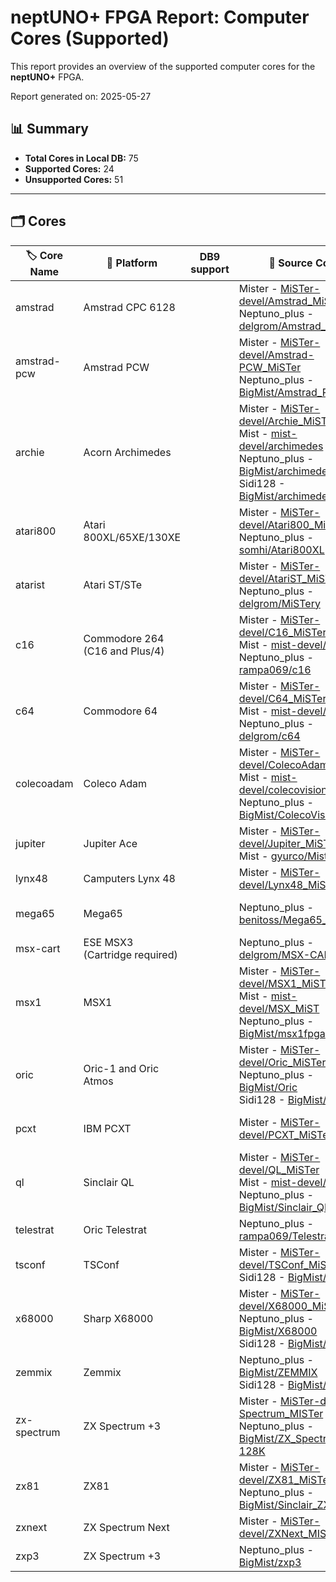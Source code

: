 # neptUNO+ FPGA Report: Computer Cores (Supported)

This report provides an overview of the supported computer cores for the **neptUNO+** FPGA.

Report generated on: 2025-05-27

## 📊 Summary

- **Total Cores in Local DB:** 75
- **Supported Cores:** 24
- **Unsupported Cores:** 51

---

## 🗂️ Cores

| 🏷️ **Core Name** | 📝 **Platform** | DB9 support | 🔗 **Source Code** | 🗂️ **Database** | 🗒️ **Notes** |
|-------------------|-----------------|-------------|--------------------|------------------|--------------|
| amstrad | Amstrad CPC 6128 |  | Mister - [MiSTer-devel/Amstrad_MiSTer](https://github.com/MiSTer-devel/Amstrad_MiSTer)<br>Neptuno_plus - [delgrom/Amstrad_MiST](https://github.com/delgrom/Amstrad_MiST) | Official_Distribution_MiSTer |  |
| amstrad-pcw | Amstrad PCW |  | Mister - [MiSTer-devel/Amstrad-PCW_MiSTer](https://github.com/MiSTer-devel/Amstrad-PCW_MiSTer)<br>Neptuno_plus - [BigMist/Amstrad_PCW](https://github.com/BigMist/Amstrad_PCW) | Official_Distribution_MiSTer |  |
| archie | Acorn Archimedes |  | Mister - [MiSTer-devel/Archie_MiSTer](https://github.com/MiSTer-devel/Archie_MiSTer)<br>Mist - [mist-devel/archimedes](https://github.com/mist-devel/archimedes)<br>Neptuno_plus - [BigMist/archimedes](https://github.com/BigMist/archimedes)<br>Sidi128 - [BigMist/archimedes](https://github.com/BigMist/archimedes) | Official_Distribution_MiSTer |  |
| atari800 | Atari 800XL/65XE/130XE |  | Mister - [MiSTer-devel/Atari800_MiSTer](https://github.com/MiSTer-devel/Atari800_MiSTer)<br>Neptuno_plus - [somhi/Atari800XL](https://github.com/somhi/Atari800XL) | Official_Distribution_MiSTer |  |
| atarist | Atari ST/STe |  | Mister - [MiSTer-devel/AtariST_MiSTer](https://github.com/MiSTer-devel/AtariST_MiSTer)<br>Neptuno_plus - [delgrom/MiSTery](https://github.com/delgrom/MiSTery) | Official_Distribution_MiSTer |  |
| c16 | Commodore 264 (C16 and Plus/4) |  | Mister - [MiSTer-devel/C16_MiSTer](https://github.com/MiSTer-devel/C16_MiSTer)<br>Mist - [mist-devel/c16](https://github.com/mist-devel/c16)<br>Neptuno_plus - [rampa069/c16](https://github.com/rampa069/c16) | Official_Distribution_MiSTer |  |
| c64 | Commodore 64 |  | Mister - [MiSTer-devel/C64_MiSTer](https://github.com/MiSTer-devel/C64_MiSTer)<br>Mist - [mist-devel/c64](https://github.com/mist-devel/c64)<br>Neptuno_plus - [delgrom/c64](https://github.com/delgrom/c64) | Official_Distribution_MiSTer |  |
| colecoadam | Coleco Adam |  | Mister - [MiSTer-devel/ColecoAdam_MiSTer](https://github.com/MiSTer-devel/ColecoAdam_MiSTer)<br>Mist - [mist-devel/colecovision_fpga](https://github.com/mist-devel/colecovision_fpga)<br>Neptuno_plus - [BigMist/ColecoVision](https://github.com/BigMist/ColecoVision) | Official_Distribution_MiSTer |  |
| jupiter | Jupiter Ace |  | Mister - [MiSTer-devel/Jupiter_MiSTer](https://github.com/MiSTer-devel/Jupiter_MiSTer)<br>Mist - [gyurco/Mist_FPGA](https://github.com/gyurco/Mist_FPGA/tree/master/Computer_MiST/Jupiter%20Cantab%20-%20JupiterACE_MiST) | Official_Distribution_MiSTer | Core neptUNO+ by Kyp069 |
| lynx48 | Camputers Lynx 48 |  | Mister - [MiSTer-devel/Lynx48_MiSTer](https://github.com/MiSTer-devel/Lynx48_MiSTer) | Official_Distribution_MiSTer |  |
| mega65 | Mega65 |  | Neptuno_plus - [benitoss/Mega65_Altera](https://github.com/benitoss/Mega65_Altera) |  | Core neptUNO+ by benitoss |
| msx-cart | ESE MSX3 (Cartridge required) |  | Neptuno_plus - [delgrom/MSX-CART](https://github.com/delgrom/MSX-CART) | BigMist |  |
| msx1 | MSX1 |  | Mister - [MiSTer-devel/MSX1_MiSTer](https://github.com/MiSTer-devel/MSX1_MiSTer)<br>Mist - [mist-devel/MSX_MiST](https://github.com/mist-devel/MSX_MiST)<br>Neptuno_plus - [BigMist/msx1fpga](https://github.com/BigMist/msx1fpga) | Official_Distribution_MiSTer | Ported by @rampa069 |
| oric | Oric-1 and Oric Atmos |  | Mister - [MiSTer-devel/Oric_MiSTer](https://github.com/MiSTer-devel/Oric_MiSTer)<br>Neptuno_plus - [BigMist/Oric](https://github.com/BigMist/Oric)<br>Sidi128 - [BigMist/Oric](https://github.com/BigMist/Oric) | Official_Distribution_MiSTer |  |
| pcxt | IBM PCXT |  | Mister - [MiSTer-devel/PCXT_MiSTer](https://github.com/MiSTer-devel/PCXT_MiSTer) | Official_Distribution_MiSTer | neptUNO+ deMiSTified by Somhi |
| ql | Sinclair QL |  | Mister - [MiSTer-devel/QL_MiSTer](https://github.com/MiSTer-devel/QL_MiSTer)<br>Mist - [mist-devel/ql](https://github.com/mist-devel/ql)<br>Neptuno_plus - [BigMist/Sinclair_QL](https://github.com/BigMist/Sinclair_QL) | Official_Distribution_MiSTer |  |
| telestrat | Oric Telestrat |  | Neptuno_plus - [rampa069/Telestrat_MiSTer](https://github.com/rampa069/Telestrat_MiSTer) | BigMist | Ported by @rampa069 |
| tsconf | TSConf |  | Mister - [MiSTer-devel/TSConf_MiSTer](https://github.com/MiSTer-devel/TSConf_MiSTer)<br>Sidi128 - [BigMist/TSConf](https://github.com/BigMist/TSConf) | Official_Distribution_MiSTer | neptUNO+ ported by @red_corvette |
| x68000 | Sharp X68000 |  | Mister - [MiSTer-devel/X68000_MiSTer](https://github.com/MiSTer-devel/X68000_MiSTer)<br>Neptuno_plus - [BigMist/X68000](https://github.com/BigMist/X68000)<br>Sidi128 - [BigMist/X68000](https://github.com/BigMist/X68000) | Official_Distribution_MiSTer |  |
| zemmix | Zemmix |  | Neptuno_plus - [BigMist/ZEMMIX](https://github.com/BigMist/ZEMMIX)<br>Sidi128 - [BigMist/ZEMMIX](https://github.com/BigMist/ZEMMIX) | BigMist |  |
| zx-spectrum | ZX Spectrum +3 |  | Mister - [MiSTer-devel/ZX-Spectrum_MISTer](https://github.com/MiSTer-devel/ZX-Spectrum_MISTer)<br>Neptuno_plus - [BigMist/ZX_Spectrum-128K](https://github.com/BigMist/ZX_Spectrum-128K) | Official_Distribution_MiSTer | ported by @delgrom |
| zx81 | ZX81 |  | Mister - [MiSTer-devel/ZX81_MiSTer](https://github.com/MiSTer-devel/ZX81_MiSTer)<br>Neptuno_plus - [BigMist/Sinclair_ZX8X](https://github.com/BigMist/Sinclair_ZX8X) | Official_Distribution_MiSTer |  |
| zxnext | ZX Spectrum Next |  | Mister - [MiSTer-devel/ZXNext_MISTer](https://github.com/MiSTer-devel/ZXNext_MISTer) | Official_Distribution_MiSTer | ported by @delgrom |
| zxp3 | ZX Spectrum +3 |  | Neptuno_plus - [BigMist/zxp3](https://github.com/BigMist/zxp3) | BigMist |  |